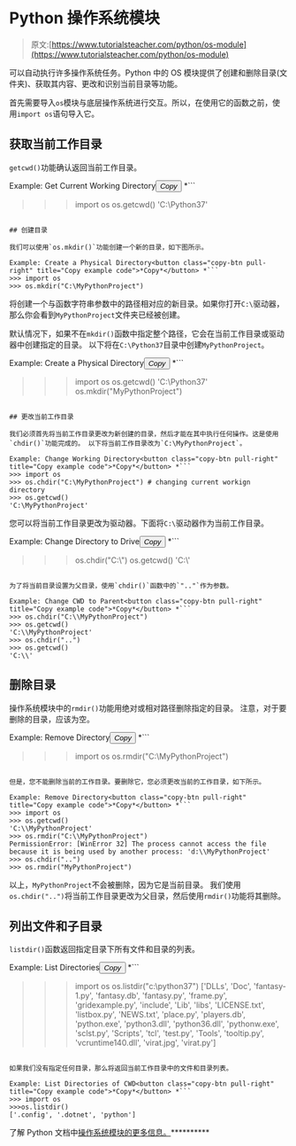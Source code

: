 # Python 操作系统模块

> 原文:[https://www.tutorialsteacher.com/python/os-module](https://www.tutorialsteacher.com/python/os-module)

可以自动执行许多操作系统任务。Python 中的 OS 模块提供了创建和删除目录(文件夹)、获取其内容、更改和识别当前目录等功能。

首先需要导入`os`模块与底层操作系统进行交互。所以，在使用它的函数之前，使用`import os`语句导入它。

## 获取当前工作目录

`getcwd()`功能确认返回当前工作目录。

Example: Get Current Working Directory<button class="copy-btn pull-right" title="Copy example code">*Copy*</button> *```
>>> import os
>>> os.getcwd()
'C:\\Python37' 
```

## 创建目录

我们可以使用`os.mkdir()`功能创建一个新的目录，如下图所示。

Example: Create a Physical Directory<button class="copy-btn pull-right" title="Copy example code">*Copy*</button> *```
>>> import os
>>> os.mkdir("C:\MyPythonProject") 
```

将创建一个与函数字符串参数中的路径相对应的新目录。如果你打开`C:\`驱动器，那么你会看到`MyPythonProject`文件夹已经被创建。

默认情况下，如果不在`mkdir()`函数中指定整个路径，它会在当前工作目录或驱动器中创建指定的目录。 以下将在`C:\Python37`目录中创建`MyPythonProject`。

Example: Create a Physical Directory<button class="copy-btn pull-right" title="Copy example code">*Copy*</button> *```
>>> import os
>>> os.getcwd()
'C:\Python37'
>>> os.mkdir("MyPythonProject") 
```

## 更改当前工作目录

我们必须首先将当前工作目录更改为新创建的目录，然后才能在其中执行任何操作。这是使用`chdir()`功能完成的。 以下将当前工作目录改为`C:\MyPythonProject`。

Example: Change Working Directory<button class="copy-btn pull-right" title="Copy example code">*Copy*</button> *```
>>> import os
>>> os.chdir("C:\MyPythonProject") # changing current workign directory
>>> os.getcwd()
'C:\MyPythonProject' 
```

您可以将当前工作目录更改为驱动器。下面将`C:\`驱动器作为当前工作目录。

Example: Change Directory to Drive<button class="copy-btn pull-right" title="Copy example code">*Copy*</button> *```
>>> os.chdir("C:\\")
>>> os.getcwd()
'C:\\' 
```

为了将当前目录设置为父目录，使用`chdir()`函数中的`".."`作为参数。

Example: Change CWD to Parent<button class="copy-btn pull-right" title="Copy example code">*Copy*</button> *```
>>> os.chdir("C:\\MyPythonProject")
>>> os.getcwd()
'C:\\MyPythonProject'
>>> os.chdir("..")
>>> os.getcwd()
'C:\\' 
```

## 删除目录

操作系统模块中的`rmdir()`功能用绝对或相对路径删除指定的目录。 注意，对于要删除的目录，应该为空。

Example: Remove Directory<button class="copy-btn pull-right" title="Copy example code">*Copy*</button> *```
>>> import os
>>> os.rmdir("C:\\MyPythonProject") 
```

但是，您不能删除当前的工作目录。要删除它，您必须更改当前的工作目录，如下所示。

Example: Remove Directory<button class="copy-btn pull-right" title="Copy example code">*Copy*</button> *```
>>> import os
>>> os.getcwd()
'C:\\MyPythonProject'
>>> os.rmdir("C:\\MyPythonProject")
PermissionError: [WinError 32] The process cannot access the file because it is being used by another process: 'd:\\MyPythonProject'
>>> os.chdir("..")
>>> os.rmdir("MyPythonProject") 
```

以上，`MyPythonProject`不会被删除，因为它是当前目录。 我们使用`os.chdir("..")`将当前工作目录更改为父目录，然后使用`rmdir()`功能将其删除。

## 列出文件和子目录

`listdir()`函数返回指定目录下所有文件和目录的列表。

Example: List Directories<button class="copy-btn pull-right" title="Copy example code">*Copy*</button> *```
>>> import os
>>> os.listdir("c:\python37")
['DLLs', 'Doc', 'fantasy-1.py', 'fantasy.db', 'fantasy.py', 'frame.py', 
'gridexample.py', 'include', 'Lib', 'libs', 'LICENSE.txt', 'listbox.py', 'NEWS.txt',
'place.py', 'players.db', 'python.exe', 'python3.dll', 'python36.dll', 'pythonw.exe', 
'sclst.py', 'Scripts', 'tcl', 'test.py', 'Tools', 'tooltip.py', 'vcruntime140.dll', 
'virat.jpg', 'virat.py'] 
```

如果我们没有指定任何目录，那么将返回当前工作目录中的文件和目录列表。

Example: List Directories of CWD<button class="copy-btn pull-right" title="Copy example code">*Copy*</button> *```
>>> import os
>>>os.listdir()
['.config', '.dotnet', 'python'] 
```

了解 Python 文档中[操作系统模块的更多信息。](https://docs.python.org/3/library/os.html)**********